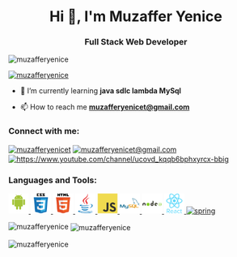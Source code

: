 <h1 align="center">Hi 👋, I'm Muzaffer Yenice</h1>
<h3 align="center">Full Stack Web Developer</h3>

<p align="left"> <img src="https://komarev.com/ghpvc/?username=muzafferyenice&label=Profile%20views&color=0e75b6&style=flat" alt="muzafferyenice" /> </p>

<p align="left"> <a href="https://github.com/ryo-ma/github-profile-trophy"><img src="https://github-profile-trophy.vercel.app/?username=muzafferyenice" alt="muzafferyenice" /></a> </p>

- 🌱 I’m currently learning **java sdlc lambda MySql**

- 📫 How to reach me **muzafferyenicet@gmail.com**

<h3 align="left">Connect with me:</h3>
<p align="left">
<a href="https://twitter.com/muzafferyenicet" target="blank"><img align="center" src="https://raw.githubusercontent.com/rahuldkjain/github-profile-readme-generator/master/src/images/icons/Social/twitter.svg" alt="muzafferyenicet" height="30" width="40" /></a>
<a href="https://linkedin.com/in/muzafferyenicet@gmail.com" target="blank"><img align="center" src="https://raw.githubusercontent.com/rahuldkjain/github-profile-readme-generator/master/src/images/icons/Social/linked-in-alt.svg" alt="muzafferyenicet@gmail.com" height="30" width="40" /></a>
<a href="https://www.youtube.com/c/https://www.youtube.com/channel/ucovd_kqqb6bphxyrcx-bbig" target="blank"><img align="center" src="https://raw.githubusercontent.com/rahuldkjain/github-profile-readme-generator/master/src/images/icons/Social/youtube.svg" alt="https://www.youtube.com/channel/ucovd_kqqb6bphxyrcx-bbig" height="30" width="40" /></a>
</p>

<h3 align="left">Languages and Tools:</h3>
<p align="left"> <a href="https://developer.android.com" target="_blank" rel="noreferrer"> <img src="https://raw.githubusercontent.com/devicons/devicon/master/icons/android/android-original-wordmark.svg" alt="android" width="40" height="40"/> </a> <a href="https://www.w3schools.com/css/" target="_blank" rel="noreferrer"> <img src="https://raw.githubusercontent.com/devicons/devicon/master/icons/css3/css3-original-wordmark.svg" alt="css3" width="40" height="40"/> </a> <a href="https://www.w3.org/html/" target="_blank" rel="noreferrer"> <img src="https://raw.githubusercontent.com/devicons/devicon/master/icons/html5/html5-original-wordmark.svg" alt="html5" width="40" height="40"/> </a> <a href="https://www.java.com" target="_blank" rel="noreferrer"> <img src="https://raw.githubusercontent.com/devicons/devicon/master/icons/java/java-original.svg" alt="java" width="40" height="40"/> </a> <a href="https://developer.mozilla.org/en-US/docs/Web/JavaScript" target="_blank" rel="noreferrer"> <img src="https://raw.githubusercontent.com/devicons/devicon/master/icons/javascript/javascript-original.svg" alt="javascript" width="40" height="40"/> </a> <a href="https://www.mysql.com/" target="_blank" rel="noreferrer"> <img src="https://raw.githubusercontent.com/devicons/devicon/master/icons/mysql/mysql-original-wordmark.svg" alt="mysql" width="40" height="40"/> </a> <a href="https://nodejs.org" target="_blank" rel="noreferrer"> <img src="https://raw.githubusercontent.com/devicons/devicon/master/icons/nodejs/nodejs-original-wordmark.svg" alt="nodejs" width="40" height="40"/> </a> <a href="https://reactjs.org/" target="_blank" rel="noreferrer"> <img src="https://raw.githubusercontent.com/devicons/devicon/master/icons/react/react-original-wordmark.svg" alt="react" width="40" height="40"/> </a> <a href="https://spring.io/" target="_blank" rel="noreferrer"> <img src="https://www.vectorlogo.zone/logos/springio/springio-icon.svg" alt="spring" width="40" height="40"/> </a> </p>

<p><img align="left" src="https://github-readme-stats.vercel.app/api/top-langs?username=muzafferyenice&show_icons=true&locale=en&layout=compact" alt="muzafferyenice" /></p>

<p>&nbsp;<img align="center" src="https://github-readme-stats.vercel.app/api?username=muzafferyenice&show_icons=true&locale=en" alt="muzafferyenice" /></p>

<p><img align="center" src="https://github-readme-streak-stats.herokuapp.com/?user=muzafferyenice&" alt="muzafferyenice" /></p>
